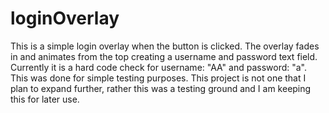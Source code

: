 # loginOverlay

This is a simple login overlay when the button is clicked. The overlay fades in and animates from the top creating a username and password text field. Currently it is a hard code check for username: "AA" and password: "a". This was done for simple testing purposes. This project is not one that I plan to expand further, rather this was a testing ground and I am keeping this for later use.

